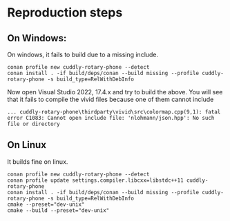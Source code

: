 # Reproduction steps


## On Windows:

On windows, it fails to build due to a missing include.
```
conan profile new cuddly-rotary-phone --detect
conan install . -if build/deps/conan --build missing --profile cuddly-rotary-phone -s build_type=RelWithDebInfo
```

Now open Visual Studio 2022, 17.4.x and try to build the above. You will see that it fails to compile the vivid files because one of them cannot include 
```
... cuddly-rotary-phone\thirdparty\vivid\src\colormap.cpp(9,1): fatal error C1083: Cannot open include file: 'nlohmann/json.hpp': No such file or directory 
```


## On Linux

It builds fine on linux.

```
conan profile new cuddly-rotary-phone --detect
conan profile update settings.compiler.libcxx=libstdc++11 cuddly-rotary-phone
conan install . -if build/deps/conan --build missing --profile cuddly-rotary-phone -s build_type=RelWithDebInfo
cmake --preset="dev-unix"
cmake --build --preset="dev-unix"
```
